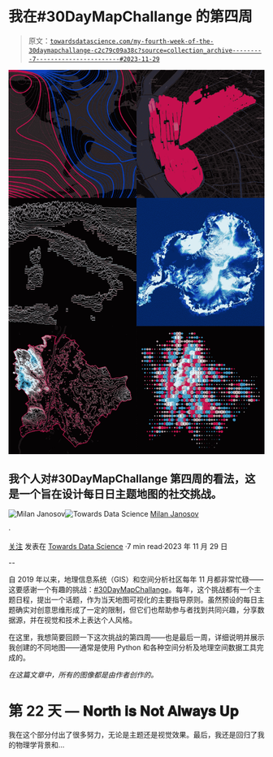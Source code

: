 # 我在#30DayMapChallange 的第四周

> 原文：[`towardsdatascience.com/my-fourth-week-of-the-30daymapchallange-c2c79c09a38c?source=collection_archive---------7-----------------------#2023-11-29`](https://towardsdatascience.com/my-fourth-week-of-the-30daymapchallange-c2c79c09a38c?source=collection_archive---------7-----------------------#2023-11-29)

![](img/12b3baa4f17e422bf7c211b032a15e54.png)

## 我个人对#30DayMapChallange 第四周的看法，这是一个旨在设计每日日主题地图的社交挑战。

[](https://medium.com/@janosovm?source=post_page-----c2c79c09a38c--------------------------------)![Milan Janosov](https://medium.com/@janosovm?source=post_page-----c2c79c09a38c--------------------------------)[](https://towardsdatascience.com/?source=post_page-----c2c79c09a38c--------------------------------)![Towards Data Science](https://towardsdatascience.com/?source=post_page-----c2c79c09a38c--------------------------------) [Milan Janosov](https://medium.com/@janosovm?source=post_page-----c2c79c09a38c--------------------------------)

·

[关注](https://medium.com/m/signin?actionUrl=https%3A%2F%2Fmedium.com%2F_%2Fsubscribe%2Fuser%2F838408aa2ad4&operation=register&redirect=https%3A%2F%2Ftowardsdatascience.com%2Fmy-fourth-week-of-the-30daymapchallange-c2c79c09a38c&user=Milan+Janosov&userId=838408aa2ad4&source=post_page-838408aa2ad4----c2c79c09a38c---------------------post_header-----------) 发表在 [Towards Data Science](https://towardsdatascience.com/?source=post_page-----c2c79c09a38c--------------------------------) ·7 min read·2023 年 11 月 29 日

--

[](https://medium.com/m/signin?actionUrl=https%3A%2F%2Fmedium.com%2F_%2Fbookmark%2Fp%2Fc2c79c09a38c&operation=register&redirect=https%3A%2F%2Ftowardsdatascience.com%2Fmy-fourth-week-of-the-30daymapchallange-c2c79c09a38c&source=-----c2c79c09a38c---------------------bookmark_footer-----------)

自 2019 年以来，地理信息系统（GIS）和空间分析社区每年 11 月都非常忙碌——这要感谢一个有趣的挑战：[#30DayMapChallange](https://30daymapchallenge.com)。每年，这个挑战都有一个主题日程，提出一个话题，作为当天地图可视化的主要指导原则。虽然预设的每日主题确实对创意思维形成了一定的限制，但它们也帮助参与者找到共同兴趣，分享数据源，并在视觉和技术上表达个人风格。

在这里，我想简要回顾一下这次挑战的第四周——也是最后一周，详细说明并展示我创建的不同地图——通常是使用 Python 和各种空间分析及地理空间数据工具完成的。

*在这篇文章中，所有的图像都是由作者创作的。*

# 第 22 天 — 𝐍𝐨𝐫𝐭𝐡 𝐢𝐬 𝐍𝐨𝐭 𝐀𝐥𝐰𝐚𝐲𝐬 𝐔𝐩

我在这个部分付出了很多努力，无论是主题还是视觉效果。最后，我还是回归了我的物理学背景和…
